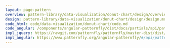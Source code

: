 ```yaml
---
layout: page-pattern
overview: pattern-library/data-visualization/donut-chart/design/overview.md
design: pattern-library/data-visualization/donut-chart/design/design.md
code_html: code/data-visualization/donut-chart/code.md
code_angular: /components/angular-patternfly/dist/docs/partials/api/patternfly.charts.component.pfDonutPctChart.html
impl_jquery: https://rawgit.com/patternfly/patternfly/master-dist/dist/tests/donut-charts.html
impl_angular: https://www.patternfly.org/angular-patternfly/#/api/patternfly.charts.component:pfC3Chart
---
```

